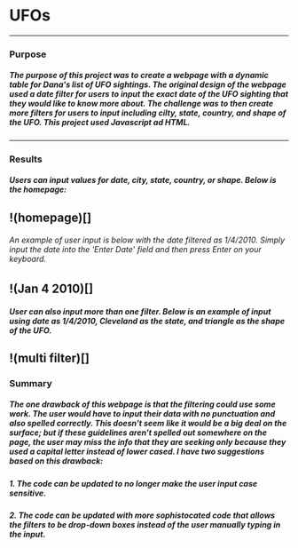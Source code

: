 # UFOs
---
### Purpose
##### The purpose of this project was to create a webpage with a dynamic table for Dana's list of UFO sightings. The original design of the webpage used a date filter for users to input the exact date of the UFO sighting that they would like to know more about. The challenge was to then create more filters for users to input including cilty, state, country, and shape of the UFO. This project used Javascript ad HTML.
---
### Results
##### Users can input values for date, city, state, country, or shape. Below is the homepage:
!(homepage)[]
---
###### An example of user input is below with the date filtered as 1/4/2010. Simply input the date into the 'Enter Date' field and then press Enter on your keyboard. 
!(Jan 4 2010)[]
---
##### User can also input more than one filter. Below is an example of input using date as 1/4/2010, Cleveland as the state, and triangle as the shape of the UFO.
!(multi filter)[]
---
### Summary
##### The one drawback of this webpage is that the filtering could use some work. The user would have to input their data with no punctuation and also spelled correctly. This doesn't seem like it would be a big deal on the surface; but if these guidelines aren't spelled out somewhere on the page, the user may miss the info that they are seeking only because they used a capital letter instead of lower cased. I have two suggestions based on this drawback:
#####  1. The code can be updated to no longer make the user input case sensitive.
#####  2. The code can be updated with more sophistocated code that allows the filters to be drop-down boxes instead of the user manually typing in the input.

